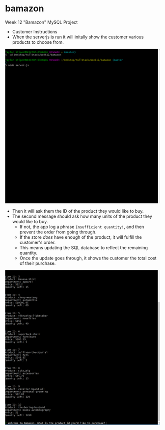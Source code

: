 # bamazon
Week 12  "Bamazon" MySQL Project

* Customer Instructions
* When the serverjs is run it will initally show the customer various products to choose from.



 ![App Image](images/showproductsinstore.gif)




* Then it will ask them the ID of the product they would like to buy.
* The second message should ask how many units of the product they would like to buy.
   * If not, the app log a phrase `Insufficient quantity!`, and then prevent the order from going through.
   * If the store _does_ have enough of the product, it will fulfill the customer's order.
   * This means updating the SQL database to reflect the remaining quantity.
   * Once the update goes through, it shows the customer the total cost of their purchase.
   
   
 ![App Image](images/customerbuyingsomething.gif)
